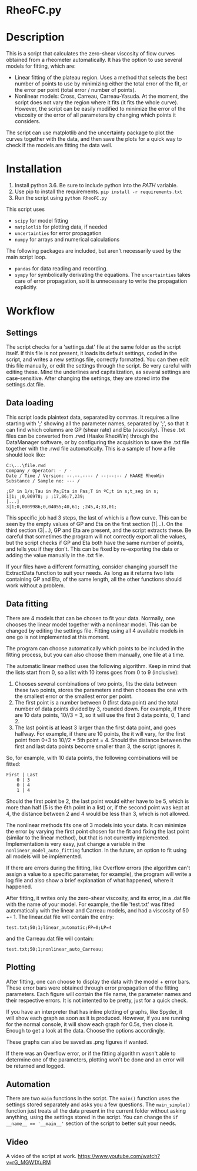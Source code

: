# RheoFC.py

# Description
This is a script that calculates the zero-shear viscosity of flow curves obtained from a rheometer automatically. It has the option to use several models for fitting, which are:

* Linear fitting of the plateau region. Uses a method that selects the best number of points to use by minimizing either the total error of the fit, or the error per point (total error / number of points).
* Nonlinear models: Cross, Carreau, Carreau-Yasuda. At the moment, the script does not vary the region where it fits (it fits the whole curve). However, the script can be easily modified to minimize the error of the viscosity or the error of all parameters by changing which points it considers.

The script can use matplotlib and the uncertainty package to plot the curves together with the data, and then save the plots for a quick way to check if the models are fitting the data well.

# Installation

1. Install python 3.6. Be sure to include python into the $PATH$ variable.
2. Use pip to install the requirements. `pip install -r requirements.txt`
3. Run the script using `python RheoFC.py`

This script uses

* `scipy` for model fitting
* `matplotlib` for plotting data, if needed
* `uncertainties` for error propagation
* `numpy` for arrays and numerical calculations

The following packages are included, but aren't necessarily used by the main script loop.
* `pandas` for data reading and recording.
* `sympy` for symbolically derivating the equations. The `uncertainties` takes care of error propagation, so it is unnecessary to write the propagation explicitly.
 


# Workflow

## Settings

The script checks for a 'settings.dat' file at the same folder as the script itself. If this file is not present, it loads its default settings, coded in the script, and writes a new settings file, correctly formatted. You can then edit this file manually, or edit the settings through the script. Be very careful with editing these. Mind the underlines and capitalization, as several settings are case-sensitive. After changing the settings, they are stored into the settings.dat file.

## Data loading

This script loads plaintext data, separated by commas. It requires a line starting with ';' showing all the parameter names, separated by ';', so that it can find which columns are GP (shear rate) and Eta (viscosity). These .txt files can be converted from .rwd (Haake RheoWin) through the DataManager software, or by configuring the acquisition to save the .txt file together with the .rwd file automatically. This is a sample of how a file should look like: 

    C:\...\file.rwd
    Company / Operator: - / -
    Date / Time / Version: --.--.---- / --:--:-- / HAAKE RheoWin 
    Substance / Sample no: --- / 

    ;GP in 1/s;Tau in Pa;Eta in Pas;T in ºC;t in s;t_seg in s;
    1|1; ;0,06978; ; ;17,86;7,239;
    [...]
    3|1;0,0009986;0,04055;40,61; ;245,4;33,01;   
 
 This specific job had 3 steps, the last of which is a flow curve. This can be seen by the empty values of GP and Eta on the first section (1|...). On the third section (3|...), GP and Eta are present, and the script extracts these. Be careful that sometimes the program will not correctly export all the values, but the script checks if GP and Eta both have the same number of points, and tells you if they don't. This can be fixed by re-exporting the data or adding the value manually in the .txt file.
 
 If your files have a different formatting, consider changing yourself the ExtractData function to suit your needs. As long as it returns two lists containing GP and Eta, of the same length, all the other functions should work without a problem.
 
## Data fitting

There are 4 models that can be chosen to fit your data. Normally, one chooses the linear model together with a nonlinear model. This can be changed by editing the settings file. Fitting using all 4 available models in one go is not implemented at this moment. 

The program can choose automatically which points to be included in the fitting process, but you can also choose them manually, one file at a time.

The automatic linear method uses the following algorithm. Keep in mind that the lists start from 0, so a list with 10 items goes from 0 to 9 (inclusive):
1. Chooses several combinations of two points, fits the data between these two points, stores the parameters and then chooses the one with the smallest error or the smallest error per point.
2. The first point is a number between 0 (first data point) and the total number of data points divided by 3, rounded down. For example, if there are 10 data points, 10//3 = 3, so it will use the first 3 data points, 0, 1 and 2.
3. The last point is at least 3 larger than the first data point, and goes halfway. For example, if there are 10 points, the it will vary, for the first point from 0+3 to 10//2 = 5th point = 4. Should the distance between the first and last data points become smaller than 3, the script ignores it.

So, for example, with 10 data points, the following combinations will be fitted:

    First | Last
        0 | 3
        0 | 4
        1 | 4

Should the first point be 2, the last point would either have to be 5, which is more than half (5 is the 6th point in a list) or, if the second point was kept at 4, the distance between 2 and 4 would be less than 3, which is not allowed.

The nonlinear methods fits one of 3 models into your data. It can minimize the error by varying the first point chosen for the fit and fixing the last point (similar to the linear method), but that is not currently implemented. Implementation is very easy, just change a variable in the `nonlinear_model_auto_fitting` function. In the future, an option to fit using all models will be implemented. 

If there are errors during the fitting, like Overflow errors (the algorithm can't assign a value to a specific parameter, for example), the program will write a log file and also show a brief explanation of what happened, where it happened.

After fitting, it writes only the zero-shear viscosity, and its error, in a .dat file with the name of your model. For example, the file 'test.txt' was fitted automatically with the linear and Carreau models, and had a viscosity of 50 +- 1. The linear.dat file will contain the entry:

    test.txt;50;1;linear_automatic;FP=0;LP=4
and the Carreau.dat file will contain:

    test.txt;50;1;nonlinear_auto_Carreau;

## Plotting

After fitting, one can choose to display the data with the model + error bars. These error bars were obtained through error propagation of the fitting parameters. Each figure will contain the file name, the parameter names and their respective errors. It is not intented to be pretty, just for a quick check.

If you have an interpreter that has inline plotting of graphs, like Spyder, it will show each graph as soon as it is produced. However, if you are running for the normal console, it will show each graph for 0.5s, then close it. Enough to get a look at the data. Choose the options accordingly.

These graphs can also be saved as .png figures if wanted.

If there was an Overflow error, or if the fitting algorithm wasn't able to determine one of the parameters, plotting won't be done and an error will be returned and logged.

## Automation

There are two `main` functions in the script. The `main()` function uses the settings stored separately and asks you a few questions. The `main_simple()` function just treats all the data present in the current folder without asking anything, using the settings stored in the script. You can change the `if __name__ == '__main__'` section of the script to better suit your needs.

## Video

A video of the script at work. https://www.youtube.com/watch?v=rG_MGW1XuRM
